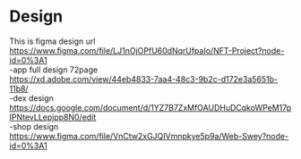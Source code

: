 # Design
This is figma design url
 https://www.figma.com/file/LJ1nOjOPfU60dNqrUfpaIo/NFT-Project?node-id=0%3A1</br>
-app full design 72page</br>
 https://xd.adobe.com/view/44eb4833-7aa4-48c3-9b2c-d172e3a5651b-11b8/</br>
 -dex design</br>
 https://docs.google.com/document/d/1YZ7B7ZxMfOAUDHuDCqkoWPeM17pIPNtevLLepjpp8N0/edit </br>
  -shop design
 https://www.figma.com/file/VnCtw2xGJQIVmnpkye5p9a/Web-Swey?node-id=0%3A1
 
 
 

